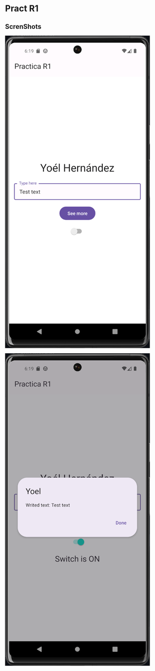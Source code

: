 # Pract R1

## ScrenShots

![1697782867452](image/README/1697782867452.png)

![1697782895498](image/README/1697782895498.png)
